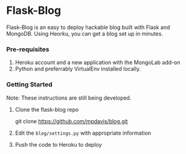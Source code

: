# Flask-Blog

Flask-Blog is an easy to deploy hackable blog built with Flask and MongoDB.  Using Heorku, you can get a blog set up in minutes.

### Pre-requisites

1. Heroku account and a new application with the MongoLab add-on
2. Python and preferrably VirtualEnv installed locally. 

### Getting Started

Note: These instructions are still being developed.

1. Clone the flask-blog repo

    git clone https://github.com/mpdavis/blog.git

2. Edit the `blog/settings.py` with appropriate information
3. Push the code to Heroku to deploy


